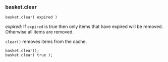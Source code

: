 ### basket.clear

`basket.clear( expired )`

*expired:* If `expired` is true then only items that have expired will be removed. Otherwise all items are removed.

`clear()` removes items from the cache.

	basket.clear();
	basket.clear( true );

<p>&nbsp;</p>

